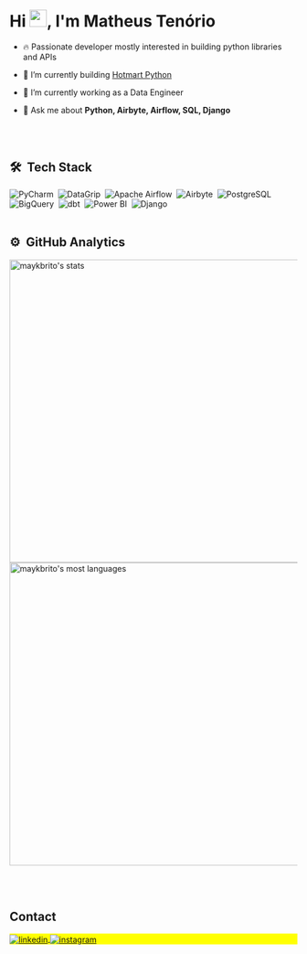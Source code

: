 <h1 align="left">Hi <img src="https://raw.githubusercontent.com/kaueMarques/kaueMarques/master/hi.gif" height="30px">, I'm Matheus Tenório</h1>
<!-- <p align="left"> <img src="https://komarev.com/ghpvc/?username=imvoracity&color=yellow" alt="Profile views" /> </p> -->

- 🔥 Passionate developer mostly interested in building python libraries and APIs

- 🌱 I’m currently building [Hotmart Python](https://github.com/im-voracity/hotmart-python)

- 🔭 I’m currently working as a Data Engineer

- 💬 Ask me about **Python, Airbyte, Airflow, SQL, Django**

<br><br>

## 🛠 &nbsp;Tech Stack

![PyCharm](https://img.shields.io/badge/-PyCharm-05122A?style=flat&logo=pycharm)&nbsp;
![DataGrip](https://img.shields.io/badge/-DataGrip-05122A?style=flat&logo=datagrip)&nbsp;
![Apache Airflow](https://img.shields.io/badge/-Apache_Airflow-05122A?style=flat&logo=apache-airflow)&nbsp;
![Airbyte](https://img.shields.io/badge/-Airbyte-05122A?style=flat&logo=airbyte)&nbsp;
![PostgreSQL](https://img.shields.io/badge/-PostgreSQL-05122A?style=flat&logo=postgresql)&nbsp;
![BigQuery](https://img.shields.io/badge/-BigQuery-05122A?style=flat&logo=googlebigquery)&nbsp;
![dbt](https://img.shields.io/badge/-dbt-05122A?style=flat&logo=dbt)&nbsp;
![Power BI](https://img.shields.io/badge/-PowerBI-05122A?style=flat&logo=powerbi)&nbsp;
![Django](https://img.shields.io/badge/-Django-05122A?style=flat&logo=django)&nbsp;
<br><br>

## ⚙️ &nbsp;GitHub Analytics

<p align="left">
<img width="530em" src="https://github-readme-stats.vercel.app/api?username=im-voracity&show_icons=true&theme=vision-friendly-dark" alt="maykbrito's stats"/>
<img width="530em" src="https://github-readme-stats.vercel.app/api/top-langs/?username=im-voracity&layout=compact&theme=vision-friendly-dark" alt="maykbrito's most languages"/>
</p>

<br><br>

## Contact

<p align="left" style="background:yellow">
<a href="https://linkedin.com/in/matheusten" target="_blank">
  <img align="center" src="https://img.shields.io/badge/-matheusten-05122A?style=flat&logo=linkedin" alt="linkedin"/>
</a>
<a href="https://instagram.com/matt.tenorio" target="_blank">
 <img align="center" src="https://img.shields.io/badge/-matt.tenorio-05122A?style=flat&logo=instagram" alt="instagram"/>
</a>
</p>
